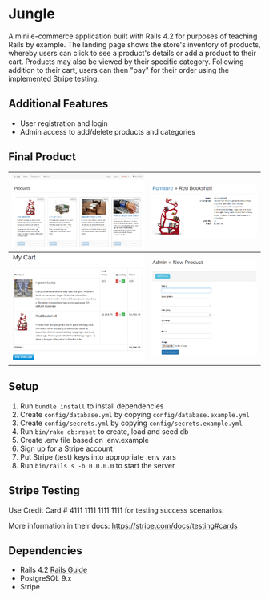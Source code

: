 # Jungle

A mini e-commerce application built with Rails 4.2 for purposes of teaching Rails by example. The landing page shows the store's inventory of products, whereby users can click to see a product's details or add a product to their cart. Products may also be viewed by their specific category. Following addition to their cart, users can then "pay" for their order using the implemented Stripe testing.

## Additional Features
* User registration and login
* Admin access to add/delete products and categories

## Final Product

| !["The landing page for the app"](https://github.com/justinkwanchan/jungle-rails/blob/master/public/images/Main.png?raw=true) | !["The product detail page"](https://github.com/justinkwanchan/jungle-rails/blob/master/public/images/Product.png?raw=true) |
| ------------- |:-------------:|
| !["The user's shopping cart"](https://github.com/justinkwanchan/jungle-rails/blob/master/public/images/Cart.png?raw=true) | !["Adding a new product as admin"](https://github.com/justinkwanchan/jungle-rails/blob/master/public/images/Admin.png?raw=true) |

## Setup

1. Run `bundle install` to install dependencies
2. Create `config/database.yml` by copying `config/database.example.yml`
3. Create `config/secrets.yml` by copying `config/secrets.example.yml`
4. Run `bin/rake db:reset` to create, load and seed db
5. Create .env file based on .env.example
6. Sign up for a Stripe account
7. Put Stripe (test) keys into appropriate .env vars
8. Run `bin/rails s -b 0.0.0.0` to start the server

## Stripe Testing

Use Credit Card # 4111 1111 1111 1111 for testing success scenarios.

More information in their docs: <https://stripe.com/docs/testing#cards>

## Dependencies

* Rails 4.2 [Rails Guide](http://guides.rubyonrails.org/v4.2/)
* PostgreSQL 9.x
* Stripe
